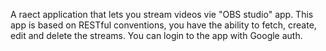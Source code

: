 A raect application that lets you stream videos vie "OBS studio" app. This app is based on RESTful conventions, you have the ability to fetch, create, edit and delete the streams. You can login to the app with Google auth. 
